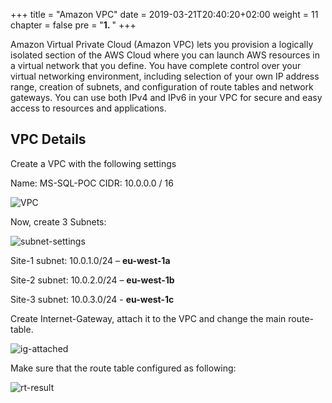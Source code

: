 +++
title = "Amazon VPC"
date = 2019-03-21T20:40:20+02:00
weight = 11
chapter = false
pre = "<b>1. </b>"
+++

Amazon Virtual Private Cloud (Amazon VPC) lets you provision a logically isolated section of the AWS Cloud where you can launch AWS resources in a virtual network that you define. You have complete control over your virtual networking environment, including selection of your own IP address range, creation of subnets, and configuration of route tables and network gateways. You can use both IPv4 and IPv6 in your VPC for secure and easy access to resources and applications.

## VPC Details

Create a VPC with the following settings

Name: MS-SQL-POC
CIDR: 10.0.0.0 / 16

![VPC](/images/screenshots/Steps/vpc-settings.png?classes=border,shadow)

Now, create 3 Subnets:

![subnet-settings](/images/screenshots/Steps/subnet-settings.png?classes=border,shadow)

Site-1 subnet: 10.0.1.0/24 – **eu-west-1a**

Site-2 subnet: 10.0.2.0/24 – **eu-west-1b**

Site-3 subnet: 10.0.3.0/24 - **eu-west-1c**

Create Internet-Gateway, attach it to the VPC and change the main route-table.

![ig-attached](/images/screenshots/Steps/ig-attached.png?classes=border,shadow)

Make sure that the route table configured as following:

![rt-result](/images/screenshots/Steps/rt-result.png?classes=border,shadow)
